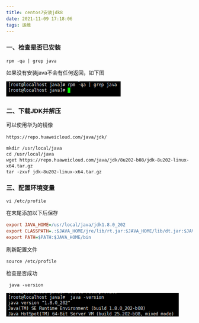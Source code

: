 ```yaml
---
title: centos7安装jdk8
date: 2021-11-09 17:18:06
tags: 运维
---
```


### 一、检查是否已安装

```shell
rpm -qa | grep java
```

如果没有安装java不会有任何返回，如下图

![image-20211109172218407](newpost-24/image-20211109172218407.png)

<!--more-->

### 二、下载JDK并解压

可以使用华为的镜像

`https://repo.huaweicloud.com/java/jdk/`

```shell
mkdir /usr/local/java
cd /usr/local/java
wget https://repo.huaweicloud.com/java/jdk/8u202-b08/jdk-8u202-linux-x64.tar.gz
tar -zxvf jdk-8u202-linux-x64.tar.gz
```

### 三、配置环境变量

```shell
vi /etc/profile
```

在末尾添加以下后保存

```ini
export JAVA_HOME=/usr/local/java/jdk1.8.0_202
export CLASSPATH=.:$JAVA_HOME/jre/lib/rt.jar:$JAVA_HOME/lib/dt.jar:$JAVA_HOME/lib/tools.jar
export PATH=$PATH:$JAVA_HOME/bin
```

刷新配置文件

```shell
source /etc/profile
```

检查是否成功

```
 java -version
```

![image-20211109173556849](newpost-24/image-20211109173556849.png)
